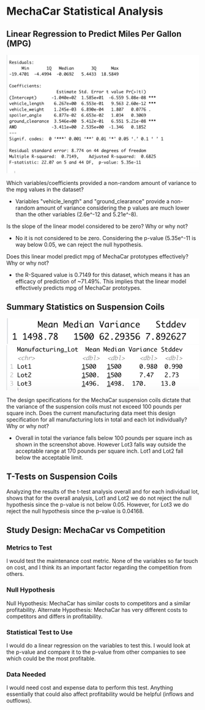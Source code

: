 # MechaCar Statistical Analysis

## Linear Regression to Predict Miles Per Gallon (MPG)
![image_name](Deliverable1_screenshot.png)

Which variables/coefficients provided a non-random amount of variance to the mpg values in the dataset?
- Variables "vehicle_length" and "ground_clearance" provide a non-random amount of variance considering the p values are much lower than the other variables (2.6e^-12 and 5.21e^-8). 

Is the slope of the linear model considered to be zero? Why or why not?
- No it is not considered to be zero. Considering the p-value (5.35e^-11 is way below 0.05, we can reject the null hypothesis. 

Does this linear model predict mpg of MechaCar prototypes effectively? Why or why not?
- the R-Squared value is 0.7149 for this dataset, which means it has an efficacy of prediction of ~71.49%. This implies that the linear model effectively predicts mpg of MechaCar prototypes. 

## Summary Statistics on Suspension Coils
![image_name](total_summary.png)
![image_name](lot_summary.png)

The design specifications for the MechaCar suspension coils dictate that the variance of the suspension coils must not exceed 100 pounds per square inch. Does the current manufacturing data meet this design specification for all manufacturing lots in total and each lot individually? Why or why not?
- Overall in total the variance falls below 100 pounds per square inch as shown in the screenshot above. However Lot3 falls way outside the acceptable range at 170 pounds per square inch. Lot1 and Lot2 fall below the acceptable limit. 

## T-Tests on Suspension Coils
Analyzing the results of the t-test analysis overall and for each individual lot, shows that for the overall analysis, Lot1 and Lot2 we do not reject the null hypothesis since the p-value is not below 0.05. However, for Lot3 we do reject the null hypothesis since the p-value is 0.04168. 

## Study Design: MechaCar vs Competition

### Metrics to Test
I would test the maintenance cost metric. None of the variables so far touch on cost, and I think its an important factor regarding the competition from others. 
### Null Hypothesis 
Null Hypothesis: MechaCar has similar costs to competitors and a similar profitability.
Alternate Hypothesis: MechaCar has very different costs to competitors and differs in profitability.
### Statistical Test to Use
I would do a linear regression on the variables to test this. I would look at the p-value and compare it to the p-value from other companies to see which could be the most profitable. 
### Data Needed
I would need cost and expense data to perform this test. Anything essentially that could also affect profitability would be helpful (inflows and outflows).


